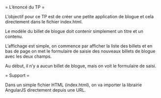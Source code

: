 = L’énoncé du TP =

L’objectif pour ce TP est de créer une petite application de blogue et cela directement dans le fichier index.html.

Le modèle du billet de blogue doit contenir simplement un titre et un contenu.

L’affichage est simple, on commence par afficher la liste des billets et en bas de page on met le formulaire de saisie des nouveaux billets de blogue avec les deux champs.

Au début, il n’y a aucun billet de blogue, mais on voit le formulaire de saisi.

= Support =

Dans un simple fichier HTML (index.html), on va importer la librairie AngularJS directement depuis une URL.